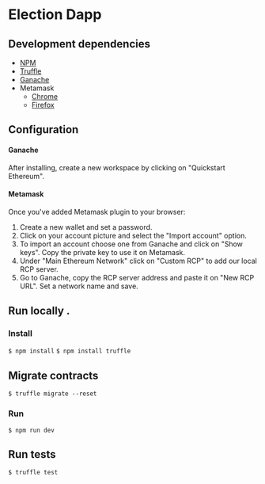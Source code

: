 # Election Dapp

## Development dependencies
* [NPM](https://nodejs.org/en/)
* [Truffle](https://www.trufflesuite.com/)
* [Ganache](https://www.trufflesuite.com/ganache)
* Metamask
  - [Chrome](https://chrome.google.com/webstore/detail/metamask/nkbihfbeogaeaoehlefnkodbefgpgknn?hl=en)
  - [Firefox](https://addons.mozilla.org/es/firefox/addon/ether-metamask/)
## Configuration
#### Ganache
After installing, create a new workspace by clicking on "Quickstart Ethereum".
#### Metamask
Once you've added Metamask plugin to your browser: 
1.  Create a new wallet and set a password.
2.  Click on your account picture and select the "Import account" option.
3.  To import an account choose one from Ganache and click on "Show keys". Copy the private key to use it on Metamask.
4.  Under "Main Ethereum Network" click on "Custom RCP" to add our local RCP server.
5.  Go to Ganache, copy the RCP server address and paste it on "New RCP URL". Set a network name and save. 
## Run locally .
### Install
`$ npm install`
`$ npm install truffle`
## Migrate contracts
`$ truffle migrate --reset`
### Run
`$ npm run dev`
## Run tests
`$ truffle test`
 
